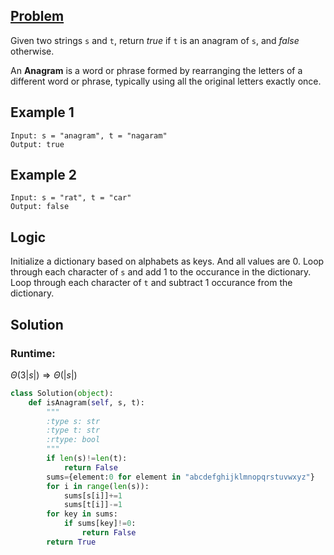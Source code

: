 ## [Problem](https://leetcode.com/problems/valid-anagram/)

Given two strings `s` and `t`, return _true_ if `t` is an anagram of `s`, and _false_ otherwise.

An **Anagram** is a word or phrase formed by rearranging the letters of a different word or phrase, typically using all the original letters exactly once.

## Example 1

```
Input: s = "anagram", t = "nagaram"
Output: true
```

## Example 2

```
Input: s = "rat", t = "car"
Output: false
```

## Logic

Initialize a dictionary based on alphabets as keys. And all values are 0. Loop through each character of `s` and add 1 to the occurance in the dictionary. Loop through each character of `t` and subtract 1 occurance from the dictionary.

## Solution

### Runtime:

$\Theta(3|s|)\Rightarrow\Theta(|s|)$

```python
class Solution(object):
    def isAnagram(self, s, t):
        """
        :type s: str
        :type t: str
        :rtype: bool
        """
        if len(s)!=len(t):
            return False
        sums={element:0 for element in "abcdefghijklmnopqrstuvwxyz"}
        for i in range(len(s)):
            sums[s[i]]+=1
            sums[t[i]]-=1
        for key in sums:
            if sums[key]!=0:
                return False
        return True


```
